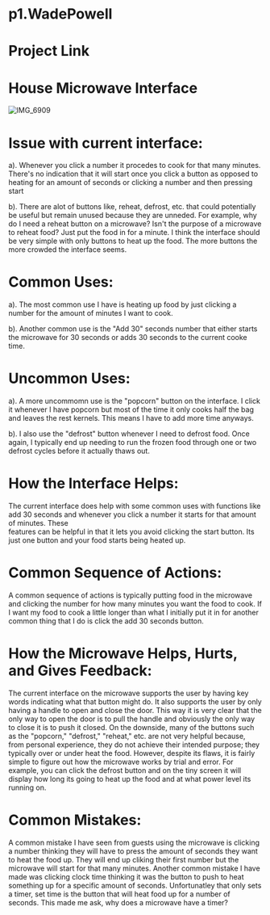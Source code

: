 # p1.WadePowell

# Project Link

# House Microwave Interface
![IMG_6909](https://user-images.githubusercontent.com/74628093/106654246-80129f00-655d-11eb-841c-3fb3d7c56f63.jpg)

# Issue with current interface:

a). Whenever you click a number it procedes to cook for that many minutes. There's no indication that it will start once you click a button as opposed to heating
for an amount of seconds or clicking a number and then pressing start

b). There are alot of buttons like, reheat, defrost, etc. that could potentially be useful but remain unused because they are unneded. For example, why do I need a
reheat button on a microwave? Isn't the purpose of a microwave to reheat food? Just put the food in for a minute. I think the interface should be very simple with 
only buttons to heat up the food. The more buttons the more crowded the interface seems.

# Common Uses:

a). The most common use I have is heating up food by just clicking a number for the amount of minutes I want to cook.

b). Another common use is the "Add 30" seconds number that either starts the microwave for 30 seconds or adds 30 seconds to the current cooke time.

# Uncommon Uses:

a). A more uncommomn use is the "popcorn" button on the interface. I click it whenever I have popcorn but most of the time it only cooks half the bag and leaves the 
rest kernels. This means I have to add more time anyways.

b). I also use the "defrost" button whenever I need to defrost food. Once again, I typically end up needing to run the frozen food through one or two defrost cycles 
before it actually thaws out.

# How the Interface Helps:

The current interface does help with some common uses with functions like add 30 seconds and whenever you click a number it starts for that amount of minutes. These  
features can be helpful in that it lets you avoid clicking the start button. Its just one button and your food starts being heated up. 

# Common Sequence of Actions:

A common sequence of actions is typically putting food in the microwave and clicking the number for how many minutes you want the food to cook. If I want my food to
cook a little longer than what I initially put it in for another common thing that I do is click the add 30 seconds button.

# How the Microwave Helps, Hurts, and Gives Feedback:

The current interface on the microwave supports the user by having key words indicating what that button might do. It also supports the user by only having a handle 
to open and close the door. This way it is very clear that the only way to open the door is to pull the handle and obviously the only way to close it is to push it 
closed. On the downside, many of the buttons such as the "popcorn," "defrost," "reheat," etc. are not very helpful because, from personal experience, they do not 
achieve their intended purpose; they typically over or under heat the food. However, despite its flaws, it is fairly simple to figure out how the microwave works by
trial and error. For example, you can click the defrost button and on the tiny screen it will display how long its going to heat up the food and at what power level 
its running on.

# Common Mistakes:

A common mistake I have seen from guests using the microwave is clicking a number thinking they will have to press the amount of seconds they want to heat the food
up. They will end up cliking their first number but the microwave will start for that many minutes. Another common mistake I have made was clicking clock time thinking it was the button to push to heat something up for a specific amount of seconds. Unfortunatley that only sets a timer, set time is the button that will heat food up for a number of seconds. This made me ask, why does a microwave have a timer?
